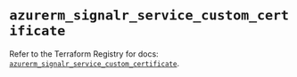 # `azurerm_signalr_service_custom_certificate`

Refer to the Terraform Registry for docs: [`azurerm_signalr_service_custom_certificate`](https://registry.terraform.io/providers/hashicorp/azurerm/3.86.0/docs/resources/signalr_service_custom_certificate).
